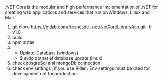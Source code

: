 .NET Core is the modular and high performance implementation of .NET for creating web applications and services that run on Windows, Linux and Mac.

1) git clone https://gitlab.com/freshcode-.net/NetCoreLibraryApp.git -b v1.0
2) build
3) npm install
4) - Update-Database (windows) 
   - $ sudo dotnet ef database update (linux)
5) check posgreSql and mongoDb connection
6) check env settings , if you use Rider . Env settings must be used for development not for production 
